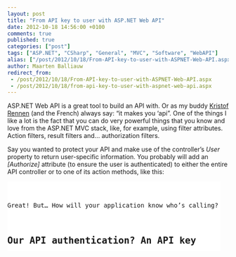 ```yaml
---
layout: post
title: "From API key to user with ASP.NET Web API"
date: 2012-10-18 14:56:00 +0100
comments: true
published: true
categories: ["post"]
tags: ["ASP.NET", "CSharp", "General", "MVC", "Software", "WebAPI"]
alias: ["/post/2012/10/18/From-API-key-to-user-with-ASPNET-Web-API.aspx", "/post/2012/10/18/from-api-key-to-user-with-aspnet-web-api.aspx"]
author: Maarten Balliauw
redirect_from:
 - /post/2012/10/18/From-API-key-to-user-with-ASPNET-Web-API.aspx
 - /post/2012/10/18/from-api-key-to-user-with-aspnet-web-api.aspx
---
```

<p>ASP.NET Web API is a great tool to build an API with. Or as my buddy <a href="http://www.kristofrennen.be">Kristof Rennen</a> (and the French) always say: &ldquo;it makes you &lsquo;api&rdquo;. One of the things I like a lot is the fact that you can do very powerful things that you know and love from the ASP.NET MVC stack, like, for example, using filter attributes. Action filters, result filters and&hellip; authorization filters.</p>
<p>Say you wanted to protect your API and make use of the controller&rsquo;s <em>User</em> property to return user-specific information. You probably will add an <em>[Authorize]</em> attribute (to ensure the user is authenticated) to either the entire API controller or to one of its action methods, like this:</p>
<div id="scid:9D7513F9-C04C-4721-824A-2B34F0212519:033a7c58-ce65-40eb-a566-dc1dac388867" class="wlWriterEditableSmartContent" style="float: none; margin: 0px; display: inline; padding: 0px;">
<pre style="width: 486px; height: 158px; background-color: white; overflow: auto;"><div><!--

Code highlighting produced by Actipro CodeHighlighter (freeware)
http://www.CodeHighlighter.com/

--><span style="color: #000000;">[Authorize]
</span><span style="color: #0000ff;">public</span><span style="color: #000000;"> </span><span style="color: #0000ff;">class</span><span style="color: #000000;"> SuperSecretController 
    : ApiController
{
    </span><span style="color: #0000ff;">public</span><span style="color: #000000;"> </span><span style="color: #0000ff;">string</span><span style="color: #000000;"> Get()
    {
        </span><span style="color: #0000ff;">return</span><span style="color: #000000;"> </span><span style="color: #0000ff;">string</span><span style="color: #000000;">.Format(</span><span style="color: #800000;">"</span><span style="color: #800000;">Hello, {0}</span><span style="color: #800000;">"</span><span style="color: #000000;">, User.Identity.Name);
    }
}</span></div></pre>
<!-- Code inserted with Steve Dunn's Windows Live Writer Code Formatter Plugin.  http://dunnhq.com --></div>
<p>Great! But&hellip; How will your application know who&rsquo;s calling? Forms authentication doesn&rsquo;t really make sense for a lot of API&rsquo;s. Configuring IIS and switching to Windows authentication or basic authentication may be an option. But not every ASP.NET Web API will live in IIS, right? And maybe you want to use some other form of authentication for your API, for example one that uses a custom HTTP header containing an API key? Let&rsquo;s see how you can do that&hellip;</p>
<h2>Our API authentication? An API key</h2>
<p>API keys may make sense for your API. They provide an easy means of authenticating your API consumers based on a simple token that is passed around in a custom header. OAuth2 may make sense as well, but even that one boils down to a custom <em>Authorization</em> header at the HTTP level. (hint: the approach outlined in this post <em>can</em> be used for OAuth2 tokens as well)</p>
<p>Let&rsquo;s build our API and require every API consumer to pass in a custom header, named &ldquo;X-ApiKey&rdquo;. Calls to our API will look like this:</p>
<div id="scid:9D7513F9-C04C-4721-824A-2B34F0212519:1f7305e7-8bb6-4869-94ad-1f1add002e59" class="wlWriterEditableSmartContent" style="float: none; margin: 0px; display: inline; padding: 0px;">
<pre style="width: 486px; height: 60px; background-color: white; overflow: auto;"><div><!--

Code highlighting produced by Actipro CodeHighlighter (freeware)
http://www.CodeHighlighter.com/

--><span style="color: #000000;">GET http:</span><span style="color: #000000;">//</span><span style="color: #000000;">localhost:</span><span style="color: #000000;">60573</span><span style="color: #000000;">/</span><span style="color: #000000;">api</span><span style="color: #000000;">/</span><span style="color: #000000;">v1</span><span style="color: #000000;">/</span><span style="color: #000000;">SuperSecret HTTP</span><span style="color: #000000;">/</span><span style="color: #000000;">1.1</span><span style="color: #000000;">
Host: localhost:</span><span style="color: #000000;">60573</span><span style="color: #000000;">
X-ApiKey: </span><span style="color: #000000;">12345</span><span style="color: #000000;">

</span></div></pre>
<!-- Code inserted with Steve Dunn's Windows Live Writer Code Formatter Plugin.  http://dunnhq.com --></div>
<p>In our <em>SuperSecretController</em> above, we want to make sure that we&rsquo;re working with a traditional <em>IPrincipal</em> which we can query for username, roles and possibly even claims if needed. How do we get that identity there?</p>
<h2>Translating the API key using a DelegatingHandler</h2>
<p>The title already gives you a pointer. We want to add a plugin into ASP.NET Web API&rsquo;s pipeline which replaces the current thread&rsquo;s <em>IPrincipal</em> with one that is mapped from the incoming API key. That plugin will come in the form of a <em>DelegatingHandler</em>, a class that&rsquo;s plugged in really early in the ASP.NET Web API pipeline. I&rsquo;m not going to elaborate on what <em>DelegatingHandler</em> does and where it fits, there&rsquo;s a perfect post on that to be found <a href="http://byterot.blogspot.be/2012/05/aspnet-web-api-series-messagehandler.html">here</a>.</p>
<p>Our handler, which I&rsquo;ll call <em>AuthorizationHeaderHandler</em> will be inheriting ASP.NET Web API&rsquo;s <em>DelegatingHandler</em>. The method we&rsquo;re interested in is <em>SendAsync</em>, which will be called on every request into our API.</p>
<div id="scid:9D7513F9-C04C-4721-824A-2B34F0212519:1aa48c2d-dda3-4e28-9a4d-f2cc7d42db26" class="wlWriterEditableSmartContent" style="float: none; margin: 0px; display: inline; padding: 0px;">
<pre style="width: 684px; height: 146px; background-color: white; overflow: auto;"><div><!--

Code highlighting produced by Actipro CodeHighlighter (freeware)
http://www.CodeHighlighter.com/

--><span style="color: #0000ff;">public</span><span style="color: #000000;"> </span><span style="color: #0000ff;">class</span><span style="color: #000000;"> AuthorizationHeaderHandler
    : DelegatingHandler
{
    </span><span style="color: #0000ff;">protected</span><span style="color: #000000;"> </span><span style="color: #0000ff;">override</span><span style="color: #000000;"> Task</span><span style="color: #000000;">&lt;</span><span style="color: #000000;">HttpResponseMessage</span><span style="color: #000000;">&gt;</span><span style="color: #000000;"> SendAsync(
        HttpRequestMessage request, CancellationToken cancellationToken)
    {
        </span><span style="color: #008000;">//</span><span style="color: #008000;"> ...</span><span style="color: #008000;">
</span><span style="color: #000000;">    }
}</span></div></pre>
<!-- Code inserted with Steve Dunn's Windows Live Writer Code Formatter Plugin.  http://dunnhq.com --></div>
<p>This method offers access to the <em>HttpRequestMessage</em>, which contains everything you&rsquo;ll probably be needing such as&hellip; HTTP headers! Let&rsquo;s read out our <em>X-ApiKey</em> header, convert it to a <em>ClaimsIdentity</em> (so we can add additional claims if needed) and assign it to the current thread:</p>
<div id="scid:9D7513F9-C04C-4721-824A-2B34F0212519:4d2230ec-2ce3-4def-b968-0f185895c36a" class="wlWriterEditableSmartContent" style="float: none; margin: 0px; display: inline; padding: 0px;">
<pre style="width: 684px; height: 396px; background-color: white; overflow: auto;"><div><!--

Code highlighting produced by Actipro CodeHighlighter (freeware)
http://www.CodeHighlighter.com/

--><span style="color: #0000ff;">public</span><span style="color: #000000;"> </span><span style="color: #0000ff;">class</span><span style="color: #000000;"> AuthorizationHeaderHandler
    : DelegatingHandler
{
    </span><span style="color: #0000ff;">protected</span><span style="color: #000000;"> </span><span style="color: #0000ff;">override</span><span style="color: #000000;"> Task</span><span style="color: #000000;">&lt;</span><span style="color: #000000;">HttpResponseMessage</span><span style="color: #000000;">&gt;</span><span style="color: #000000;"> SendAsync(
        HttpRequestMessage request, CancellationToken cancellationToken)
    {
        IEnumerable</span><span style="color: #000000;">&lt;</span><span style="color: #0000ff;">string</span><span style="color: #000000;">&gt;</span><span style="color: #000000;"> apiKeyHeaderValues </span><span style="color: #000000;">=</span><span style="color: #000000;"> </span><span style="color: #0000ff;">null</span><span style="color: #000000;">;
        </span><span style="color: #0000ff;">if</span><span style="color: #000000;"> (request.Headers.TryGetValues(</span><span style="color: #800000;">"</span><span style="color: #800000;">X-ApiKey</span><span style="color: #800000;">"</span><span style="color: #000000;">, </span><span style="color: #0000ff;">out</span><span style="color: #000000;"> apiKeyHeaderValues))
        {
            var apiKeyHeaderValue </span><span style="color: #000000;">=</span><span style="color: #000000;"> apiKeyHeaderValues.First();

            </span><span style="color: #008000;">//</span><span style="color: #008000;"> ... your authentication logic here ...</span><span style="color: #008000;">
</span><span style="color: #000000;">            var username </span><span style="color: #000000;">=</span><span style="color: #000000;"> (apiKeyHeaderValue </span><span style="color: #000000;">==</span><span style="color: #000000;"> </span><span style="color: #800000;">"</span><span style="color: #800000;">12345</span><span style="color: #800000;">"</span><span style="color: #000000;"> </span><span style="color: #000000;">?</span><span style="color: #000000;"> </span><span style="color: #800000;">"</span><span style="color: #800000;">Maarten</span><span style="color: #800000;">"</span><span style="color: #000000;"> : </span><span style="color: #800000;">"</span><span style="color: #800000;">OtherUser</span><span style="color: #800000;">"</span><span style="color: #000000;">);

            var usernameClaim </span><span style="color: #000000;">=</span><span style="color: #000000;"> </span><span style="color: #0000ff;">new</span><span style="color: #000000;"> Claim(ClaimTypes.Name, username);
            var identity </span><span style="color: #000000;">=</span><span style="color: #000000;"> </span><span style="color: #0000ff;">new</span><span style="color: #000000;"> ClaimsIdentity(</span><span style="color: #0000ff;">new</span><span style="color: #000000;">[] {usernameClaim}, </span><span style="color: #800000;">"</span><span style="color: #800000;">ApiKey</span><span style="color: #800000;">"</span><span style="color: #000000;">);
            var principal </span><span style="color: #000000;">=</span><span style="color: #000000;"> </span><span style="color: #0000ff;">new</span><span style="color: #000000;"> ClaimsPrincipal(identity);
            
            Thread.CurrentPrincipal </span><span style="color: #000000;">=</span><span style="color: #000000;"> principal;
        }

        </span><span style="color: #0000ff;">return</span><span style="color: #000000;"> </span><span style="color: #0000ff;">base</span><span style="color: #000000;">.SendAsync(request, cancellationToken);
    }
}</span></div></pre>
<!-- Code inserted with Steve Dunn's Windows Live Writer Code Formatter Plugin.  http://dunnhq.com --></div>
<p>Easy, no? The only thing left to do is registering this handler in the pipeline during your application&rsquo;s start:</p>
<div id="scid:9D7513F9-C04C-4721-824A-2B34F0212519:634dacde-4efd-403a-a87a-4326bea324ca" class="wlWriterEditableSmartContent" style="float: none; margin: 0px; display: inline; padding: 0px;">
<pre style="width: 684px; height: 30px; background-color: white; overflow: auto;"><div><!--

Code highlighting produced by Actipro CodeHighlighter (freeware)
http://www.CodeHighlighter.com/

--><span style="color: #000000;">GlobalConfiguration.Configuration.MessageHandlers.Add(</span><span style="color: #0000ff;">new</span><span style="color: #000000;"> AuthorizationHeaderHandler());</span></div></pre>
<!-- Code inserted with Steve Dunn's Windows Live Writer Code Formatter Plugin.  http://dunnhq.com --></div>
<p>From now on, any request coming in with the <em>X-ApiKey</em> header will be translated into an <em>IPrincipal</em> which you can easily use throughout your web API. Enjoy!</p>
<p><em>PS: if you&rsquo;re looking into OAuth2, I&rsquo;ve used a similar approach in&nbsp; &ldquo;</em><a href="/post/2012/08/07/ASPNET-Web-API-OAuth2-delegation-with-Windows-Azure-Access-Control-Service.aspx"><em>ASP.NET Web API OAuth2 delegation with Windows Azure Access Control Service</em></a><em>&rdquo; to handle OAuth2 tokens.</em></p>
{% include imported_disclaimer.html %}
